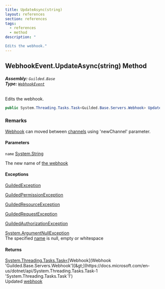 ```yaml
---
title: UpdateAsync(string)
layout: references
section: references
tags:
  - references
  - method
description: "

Edits the webhook."
---
```


## WebhookEvent.UpdateAsync(string) Method
###### **Assembly:** `Guilded.Base`<br/>**Type:** [`WebhookEvent`](WebhookEvent 'Guilded.Base.Events.WebhookEvent')

Edits the webhook.

```csharp
public System.Threading.Tasks.Task<Guilded.Base.Servers.Webhook> UpdateAsync(string name);
```

### Remarks
  
[Webhook](Webhook 'Guilded.Base.Servers.Webhook') can moved between [channels](ServerChannel 'Guilded.Base.Servers.ServerChannel') using 'newChannel' parameter.
#### Parameters

<a name='Guilded.Base.Events.WebhookEvent.UpdateAsync(string).name'></a>

`name` [System.String](https://docs.microsoft.com/en-us/dotnet/api/System.String 'System.String')

The new name of [the webhook](Webhook 'Guilded.Base.Servers.Webhook')

#### Exceptions

[GuildedException](GuildedException 'Guilded.Base.GuildedException')

[GuildedPermissionException](GuildedPermissionException 'Guilded.Base.GuildedPermissionException')

[GuildedResourceException](GuildedResourceException 'Guilded.Base.GuildedResourceException')

[GuildedRequestException](GuildedRequestException 'Guilded.Base.GuildedRequestException')

[GuildedAuthorizationException](GuildedAuthorizationException 'Guilded.Base.GuildedAuthorizationException')

[System.ArgumentNullException](https://docs.microsoft.com/en-us/dotnet/api/System.ArgumentNullException 'System.ArgumentNullException')  
The specified [name](WebhookEvent.UpdateAsync(string)#Guilded.Base.Events.WebhookEvent.UpdateAsync(string).name 'Guilded.Base.Events.WebhookEvent.UpdateAsync(string).name') is null, empty or whitespace

#### Returns
[System.Threading.Tasks.Task&lt;](https://docs.microsoft.com/en-us/dotnet/api/System.Threading.Tasks.Task-1 'System.Threading.Tasks.Task`1')[Webhook](Webhook 'Guilded.Base.Servers.Webhook')[&gt;](https://docs.microsoft.com/en-us/dotnet/api/System.Threading.Tasks.Task-1 'System.Threading.Tasks.Task`1')  
Updated [webhook](Webhook 'Guilded.Base.Servers.Webhook')